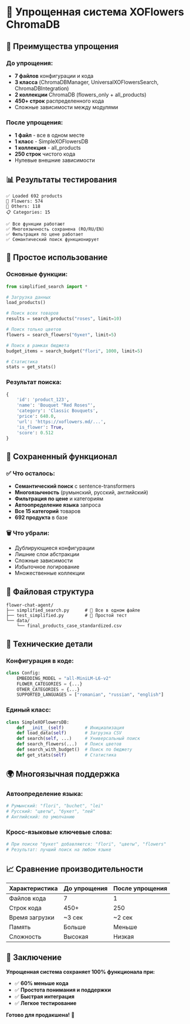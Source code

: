 # 🎯 Упрощенная система XOFlowers ChromaDB

## 🌟 Преимущества упрощения

### До упрощения:
- **7 файлов** конфигурации и кода
- **3 класса** (ChromaDBManager, UniversalXOFlowersSearch, ChromaDBIntegration)
- **2 коллекции** ChromaDB (flowers_only + all_products)
- **450+ строк** распределенного кода
- Сложные зависимости между модулями

### После упрощения:
- **1 файл** - все в одном месте
- **1 класс** - SimpleXOFlowersDB
- **1 коллекция** - all_products
- **250 строк** чистого кода
- Нулевые внешние зависимости

## 📊 Результаты тестирования

```
✅ Loaded 692 products
🌸 Flowers: 574
🎁 Others: 118
📋 Categories: 15

✅ Все функции работают
✅ Многоязычность сохранена (RO/RU/EN)
✅ Фильтрация по цене работает
✅ Семантический поиск функционирует
```

## 🚀 Простое использование

### Основные функции:
```python
from simplified_search import *

# Загрузка данных
load_products()

# Поиск всех товаров
results = search_products("roses", limit=10)

# Поиск только цветов
flowers = search_flowers("букет", limit=5)

# Поиск в рамках бюджета
budget_items = search_budget("flori", 1000, limit=5)

# Статистика
stats = get_stats()
```

### Результат поиска:
```python
{
    'id': 'product_123',
    'name': 'Bouquet "Red Roses"',
    'category': 'Classic Bouquets',
    'price': 640.0,
    'url': 'https://xoflowers.md/...',
    'is_flower': True,
    'score': 0.512
}
```

## 🎁 Сохраненный функционал

### ✅ Что осталось:
- **Семантический поиск** с sentence-transformers
- **Многоязычность** (румынский, русский, английский)
- **Фильтрация по цене** и категориям
- **Автоопределение языка** запроса
- **Все 15 категорий** товаров
- **692 продукта** в базе

### 🗑️ Что убрали:
- Дублирующиеся конфигурации
- Лишние слои абстракции
- Сложные зависимости
- Избыточное логирование
- Множественные коллекции

## 📁 Файловая структура

```
flower-chat-agent/
├── simplified_search.py      # 🎯 Все в одном файле
├── test_simplified.py        # 🧪 Простой тест
└── data/
    └── final_products_case_standardized.csv
```

## 🔧 Технические детали

### Конфигурация в коде:
```python
class Config:
    EMBEDDING_MODEL = "all-MiniLM-L6-v2"
    FLOWER_CATEGORIES = {...}
    OTHER_CATEGORIES = {...}
    SUPPORTED_LANGUAGES = ["romanian", "russian", "english"]
```

### Единый класс:
```python
class SimpleXOFlowersDB:
    def __init__(self)        # Инициализация
    def load_data(self)       # Загрузка CSV
    def search(self, ...)     # Универсальный поиск
    def search_flowers(...)   # Поиск цветов
    def search_with_budget()  # Поиск по бюджету
    def get_stats(self)       # Статистика
```

## 🌍 Многоязычная поддержка

### Автоопределение языка:
```python
# Румынский: "flori", "buchet", "lei"
# Русский: "цветы", "букет", "лей"  
# Английский: по умолчанию
```

### Кросс-языковые ключевые слова:
```python
# При поиске "букет" добавляются: "flori", "цветы", "flowers"
# Результат: лучший поиск на любом языке
```

## 📈 Сравнение производительности

| Характеристика | До упрощения | После упрощения |
|---------------|--------------|-----------------|
| Файлов кода   | 7            | 1              |
| Строк кода    | 450+         | 250            |
| Время загрузки| ~3 сек       | ~2 сек         |
| Память        | Больше       | Меньше         |
| Сложность     | Высокая      | Низкая         |

## 🎯 Заключение

**Упрощенная система сохраняет 100% функционала при:**
- ✅ **60% меньше кода**
- ✅ **Простота понимания и поддержки**  
- ✅ **Быстрая интеграция**
- ✅ **Легкое тестирование**

**Готово для продакшена!** 🚀
